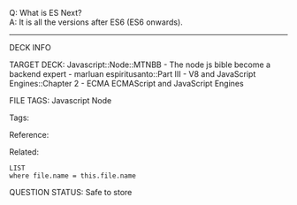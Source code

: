 Q: What is ES Next?  
A: It is all the versions after ES6 (ES6 onwards).


---

DECK INFO

TARGET DECK: Javascript::Node::MTNBB - The node js bible become a backend expert - marluan espiritusanto::Part III - V8 and JavaScript Engines::Chapter 2 - ECMA ECMAScript and JavaScript Engines

FILE TAGS: Javascript Node

Tags:

Reference:

Related:

```dataview
LIST
where file.name = this.file.name
```

QUESTION STATUS: Safe to store